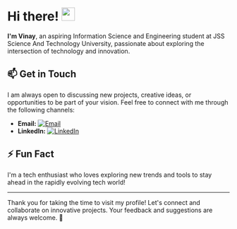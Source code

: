 # Hi there! <img src="https://raw.githubusercontent.com/MartinHeinz/MartinHeinz/master/wave.gif" width="30px">

**I'm Vinay**, an aspiring Information Science and Engineering student at JSS Science And Technology University, passionate about exploring the intersection of technology and innovation.

## 📫 Get in Touch

I am always open to discussing new projects, creative ideas, or opportunities to be part of your vision. Feel free to connect with me through the following channels:

- **Email:** [![Email](https://img.shields.io/badge/Email-D14836?style=flat&logo=gmail&logoColor=white)](mailto:vinay2182001@gmail.com)
- **LinkedIn:** [![LinkedIn](https://img.shields.io/badge/LinkedIn-0077B5?style=flat&logo=linkedin&logoColor=white)](https://www.linkedin.com/in/vinay-k-165b5428a/)

## ⚡ Fun Fact

I'm a tech enthusiast who loves exploring new trends and tools to stay ahead in the rapidly evolving tech world!

---

Thank you for taking the time to visit my profile! Let's connect and collaborate on innovative projects. Your feedback and suggestions are always welcome. 🚀
